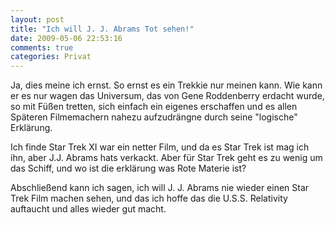 ```yaml
---
layout: post
title: "Ich will J. J. Abrams Tot sehen!"
date: 2009-05-06 22:53:16
comments: true
categories: Privat
---
```


Ja, dies meine ich ernst. So ernst es ein Trekkie nur meinen kann. Wie kann er es nur wagen das Universum, das von Gene Roddenberry erdacht wurde, so mit Füßen tretten, sich einfach ein eigenes erschaffen und es allen Späteren Filmemachern nahezu aufzudrängne durch seine "logische" Erklärung.

Ich finde Star Trek XI war ein netter Film, und da es Star Trek ist mag ich ihn, aber J.J. Abrams hats verkackt. Aber für Star Trek geht es zu wenig um das Schiff, und wo ist die erklärung was Rote Materie ist?

Abschließend kann ich sagen, ich will J. J. Abrams nie wieder einen Star Trek Film machen sehen, und das ich hoffe das die U.S.S. Relativity auftaucht und alles wieder gut macht.
